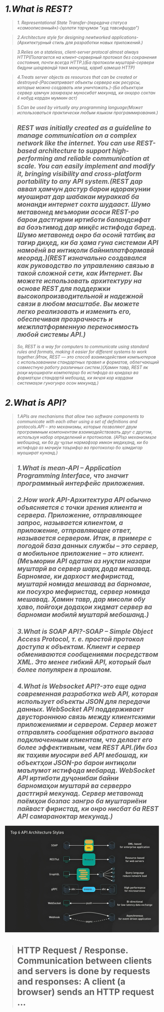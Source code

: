 # _1.What is REST?_
>_1. Representational State Transfer-(передача статуса «самоописанный»)-(ҳолати тарҷумаи "худ тавсифшуда")_

>_2.Architecture style for designing newtworked applications-(Архитектурный стиль для разработки новых приложений.)_

>_3.Relies on a stateless, client-server protocal almost always HTTP(Полагается на клиент-серверный протокол без сохранения состояния, почти всегда HTTP.)(Ба протоколи муштарӣ-сервери бидуни шаҳрвандӣ такя мекунад, қариб ҳамеша HTTP)_

>_4.Treats server objects as resources that can be created or destroyed-(Рассматривает объекты сервера как ресурсы, которые можно создавать или уничтожать.)-(Ба объектҳои сервер ҳамчун захираҳое муносибат мекунад, ки онҳоро сохтан ё нобуд кардан мумкин аст)_

>_5.Can be used by virtually any programming language(Может использоваться практически любым языком программирования.)_

> ## _REST was initially created as a guideline to manage communication on a complex network like the internet. You can use REST-based architecture to support high-performing and reliable communication at scale. You can easily implement and modify it, bringing visibility and cross-platform portability to any API system.(REST дар аввал ҳамчун дастур барои идоракунии муошират дар шабакаи мураккаб ба монанди интернет сохта шудааст. Шумо метавонед меъмории асоси REST-ро барои дастгирии иртиботи баландсифат ва боэътимод дар миқёс истифода баред. Шумо метавонед онро ба осонӣ татбиқ ва тағир диҳед, ки ба ҳама гуна системаи API намоёнӣ ва интиқоли байниплатформавӣ меорад.)(REST изначально создавался как руководство по управлению связью в такой сложной сети, как Интернет. Вы можете использовать архитектуру на основе REST для поддержки высокопроизводительной и надежной связи в любом масштабе. Вы можете легко реализовать и изменить его, обеспечивая прозрачность и межплатформенную переносимость любой системы API.)_

>_So, REST is a way for computers to communicate using standard rules and formats, making it easier for different systems to work together.(Итак, REST — это способ взаимодействия компьютеров с использованием стандартных правил и форматов, облегчающий совместную работу различных систем.)(Ҳамин тавр, REST як роҳи муоширати компютерҳо бо истифода аз қоидаҳо ва форматҳои стандартӣ мебошад, ки якҷоя кор кардани системаҳои гуногунро осон мекунад.)_

# _2.What is API?_
> _1.APIs are mechanisms that allow two software components to communicate with each other using a set of definitions and protocols.API – это механизмы, которые позволяют двум программным компонентам взаимодействовать друг с другом, используя набор определений и протоколов. (APIҳо механизмҳое мебошанд, ки ба ду ҷузъи нармафзор имкон медиҳанд, ки бо истифода аз маҷмӯи таърифҳо ва протоколҳо бо ҳамдигар муошират кунанд.)_


> ## _1.What is mean-API – Application Programming Interface, что значит программный интерфейс приложения._

> ## _2.How work API-Архитектура API обычно объясняется с точки зрения клиента и сервера. Приложение, отправляющее запрос, называется клиентом, а приложение, отправляющее ответ, называется сервером. Итак, в примере с погодой база данных службы – это сервер, а мобильное приложение – это клиент.(Меъмории API одатан аз нуқтаи назари муштарӣ ва сервер шарҳ дода мешавад. Барномае, ки дархост мефиристад, муштарӣ номида мешавад ва барномае, ки посухро мефиристад, сервер номида мешавад. Ҳамин тавр, дар мисоли обу ҳаво, пойгоҳи додаҳои хидмат сервер ва барномаи мобилӣ муштарӣ мебошанд.)_

> ## _3.What is SOAP API?-SOAP – Simple Object Access Protocol, т. е. простой протокол доступа к объектам. Клиент и сервер обмениваются сообщениями посредством XML. Это менее гибкий API, который был более популярен в прошлом._

> ## _4.What is Websocket API?-это еще одна современная разработка web API, которая использует объекты JSON для передачи данных. WebSocket API поддерживает двустороннюю связь между клиентскими приложениями и сервером. Сервер может отправлять сообщения обратного вызова подключенным клиентам, что делает его более эффективным, чем REST API.(Ин боз як таҳияи муосири веб API мебошад, ки объектҳои JSON-ро барои интиқоли маълумот истифода мебарад. WebSocket API иртиботи дуҷонибаи байни барномаҳои муштарӣ ва серверро дастгирӣ мекунад. Сервер метавонад паёмҳои бозпас зангро ба муштариёни пайваст фиристад, ки онро нисбат ба REST API самараноктар мекунад.)_
![](Rest.png)

> # HTTP Request / Response. Communication between clients and servers is done by requests and responses: A client (a browser) sends an HTTP request ...
